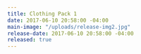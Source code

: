```yaml
---
title: Clothing Pack 1
date: 2017-06-10 20:58:00 -04:00
main-image: "/uploads/release-img2.jpg"
release-date: 2017-06-10 20:58:00 -04:00
released: true
---
```


